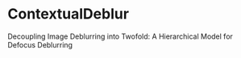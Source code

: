 # ContextualDeblur
Decoupling Image Deblurring into Twofold: A Hierarchical Model for Defocus Deblurring
